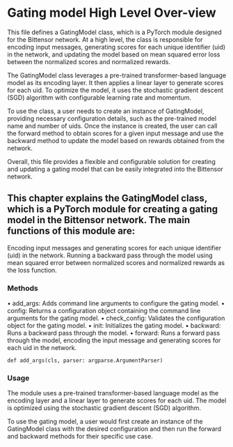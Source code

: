 # Gating model High Level Over-view

This file defines a GatingModel class, which is a PyTorch module designed for the Bittensor network. At a high level, the class is responsible for encoding input messages, generating scores for each unique identifier (uid) in the network, and updating the model based on mean squared error loss between the normalized scores and normalized rewards.

The GatingModel class leverages a pre-trained transformer-based language model as its encoding layer. It then applies a linear layer to generate scores for each uid. To optimize the model, it uses the stochastic gradient descent (SGD) algorithm with configurable learning rate and momentum.

To use the class, a user needs to create an instance of GatingModel, providing necessary configuration details, such as the pre-trained model name and number of uids. Once the instance is created, the user can call the forward method to obtain scores for a given input message and use the backward method to update the model based on rewards obtained from the network.

Overall, this file provides a flexible and configurable solution for creating and updating a gating model that can be easily integrated into the Bittensor network.

## This chapter explains the GatingModel class, which is a PyTorch module for creating a gating model in the Bittensor network. The main functions of this module are:

Encoding input messages and generating scores for each unique identifier (uid) in the network.
Running a backward pass through the model using mean squared error between normalized scores and normalized rewards as the loss function.

### Methods

• add_args: Adds command line arguments to configure the gating model.
• config: Returns a configuration object containing the command line arguments for the gating model.
• check_config: Validates the configuration object for the gating model.
• init: Initializes the gating model. 
• backward: Runs a backward pass through the model.
• forward: Runs a forward pass through the model, encoding the input message and generating scores for each uid in the network.


```def add_args(cls, parser: argparse.ArgumentParser)```

### Usage

The module uses a pre-trained transformer-based language model as the encoding layer and a linear layer to generate scores for each uid. The model is optimized using the stochastic gradient descent (SGD) algorithm.

To use the gating model, a user would first create an instance of the GatingModel class with the desired configuration and then run the forward and backward methods for their specific use case.



